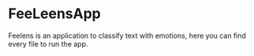 # FeeLeensApp
Feelens is an application to classify text with emotions, here you can find every file to run the app.
